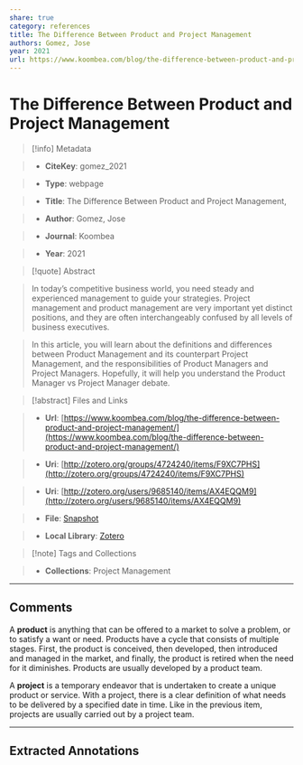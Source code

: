 ```yaml
---  
share: true  
category: references  
title: The Difference Between Product and Project Management  
authors: Gomez, Jose  
year: 2021  
url: https://www.koombea.com/blog/the-difference-between-product-and-project-management/  
---  
```

  
# The Difference Between Product and Project Management  
  
> [!info] Metadata  
> - **CiteKey**: gomez_2021  
> - **Type**: webpage  
> - **Title**: The Difference Between Product and Project Management,   
> - **Author**: Gomez, Jose  
> - **Journal**: Koombea   
> - **Year**: 2021   
  
> [!quote] Abstract  
> In today’s competitive business world, you need steady and experienced management to guide your strategies. Project management and product management are very important yet distinct positions, and they are often interchangeably confused by all levels of business executives.  
>   
> In this article, you will learn about the definitions and differences between Product Management and its counterpart Project Management, and the responsibilities of Product Managers and Project Managers. Hopefully, it will help you understand the Product Manager vs Project Manager debate.  
  
> [!abstract] Files and Links  
> - **Url**: [https://www.koombea.com/blog/the-difference-between-product-and-project-management/](https://www.koombea.com/blog/the-difference-between-product-and-project-management/)  
> - **Uri**: [http://zotero.org/groups/4724240/items/F9XC7PHS](http://zotero.org/groups/4724240/items/F9XC7PHS)  
> - **Uri**: [http://zotero.org/users/9685140/items/AX4EQQM9](http://zotero.org/users/9685140/items/AX4EQQM9)  
> - **File**: [Snapshot](file://C:%5CUsers%5C20003936%5CZotero%5Cstorage%5CTKBHY9MM%5Cthe-difference-between-product-and-project-management.html)  
> - **Local Library**: [Zotero]((zotero://select/library/items/AX4EQQM9))  
  
> [!note] Tags and Collections  
> - **Collections**: Project Management  
  
----  
  
## Comments  
A **product** is anything that can be offered to a market to solve a problem, or to satisfy a want or need. Products have a cycle that consists of multiple stages. First, the product is conceived, then developed, then introduced and managed in the market, and finally, the product is retired when the need for it diminishes. Products are usually developed by a product team.  
A **project** is a temporary endeavor that is undertaken to create a unique product or service. With a project, there is a clear definition of what needs to be delivered by a specified date in time. Like in the previous item, projects are usually carried out by a project team.  
  
  
  
----  
  
## Extracted Annotations  
  
